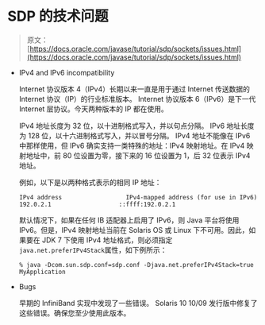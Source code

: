 # SDP 的技术问题

> 原文： [https://docs.oracle.com/javase/tutorial/sdp/sockets/issues.html](https://docs.oracle.com/javase/tutorial/sdp/sockets/issues.html)

*   IPv4 and IPv6 incompatibility

    Internet 协议版本 4（IPv4）长期以来一直是用于通过 Internet 传送数据的 Internet 协议（IP）的行业标准版本。 Internet 协议版本 6（IPv6）是下一代 Internet 层协议。今天两种版本的 IP 都在使用。

    IPv4 地址长度为 32 位，以十进制格式写入，并以句点分隔。 IPv6 地址长度为 128 位，以十六进制格式写入，并以冒号分隔。 IPv4 地址不能像在 IPv6 中那样使用，但 IPv6 确实支持一类特殊的地址：IPv4 映射地址。在 IPv4 映射地址中，前 80 位设置为零，接下来的 16 位设置为 1，后 32 位表示 IPv4 地址。

    例如，以下是以两种格式表示的相同 IP 地址：

    ```
    IPv4 address                  IPv4-mapped address (for use in IPv6)
    192.0.2.1                   ::ffff:192.0.2.1

    ```

    默认情况下，如果在任何 IB 适配器上启用了 IPv6，则 Java 平台将使用 IPv6。但是，IPv4 映射地址当前在 Solaris OS 或 Linux 下不可用。因此，如果要在 JDK 7 下使用 IPv4 地址格式，则必须指定`java.net.preferIPv4Stack`属性，如下例所示：

    ```
    % java -Dcom.sun.sdp.conf=sdp.conf -Djava.net.preferIPv4Stack=true  MyApplication

    ```

*   Bugs

    早期的 InfiniBand 实现中发现了一些错误。 Solaris 10 10/09 发行版中修复了这些错误。确保您至少使用此版本。